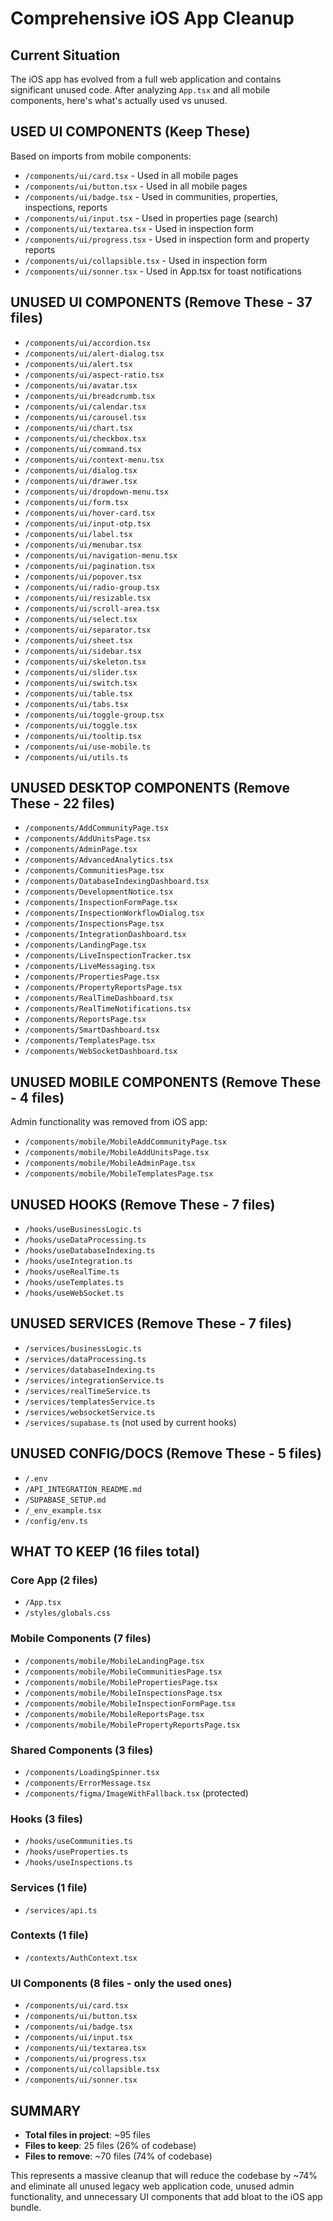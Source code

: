 # Comprehensive iOS App Cleanup

## Current Situation
The iOS app has evolved from a full web application and contains significant unused code. After analyzing `App.tsx` and all mobile components, here's what's actually used vs unused.

## USED UI COMPONENTS (Keep These)
Based on imports from mobile components:
- `/components/ui/card.tsx` - Used in all mobile pages
- `/components/ui/button.tsx` - Used in all mobile pages  
- `/components/ui/badge.tsx` - Used in communities, properties, inspections, reports
- `/components/ui/input.tsx` - Used in properties page (search)
- `/components/ui/textarea.tsx` - Used in inspection form
- `/components/ui/progress.tsx` - Used in inspection form and property reports
- `/components/ui/collapsible.tsx` - Used in inspection form
- `/components/ui/sonner.tsx` - Used in App.tsx for toast notifications

## UNUSED UI COMPONENTS (Remove These - 37 files)
- `/components/ui/accordion.tsx`
- `/components/ui/alert-dialog.tsx`
- `/components/ui/alert.tsx`
- `/components/ui/aspect-ratio.tsx`
- `/components/ui/avatar.tsx`
- `/components/ui/breadcrumb.tsx`
- `/components/ui/calendar.tsx`
- `/components/ui/carousel.tsx`
- `/components/ui/chart.tsx`
- `/components/ui/checkbox.tsx`
- `/components/ui/command.tsx`
- `/components/ui/context-menu.tsx`
- `/components/ui/dialog.tsx`
- `/components/ui/drawer.tsx`
- `/components/ui/dropdown-menu.tsx`
- `/components/ui/form.tsx`
- `/components/ui/hover-card.tsx`
- `/components/ui/input-otp.tsx`
- `/components/ui/label.tsx`
- `/components/ui/menubar.tsx`
- `/components/ui/navigation-menu.tsx`
- `/components/ui/pagination.tsx`
- `/components/ui/popover.tsx`
- `/components/ui/radio-group.tsx`
- `/components/ui/resizable.tsx`
- `/components/ui/scroll-area.tsx`
- `/components/ui/select.tsx`
- `/components/ui/separator.tsx`
- `/components/ui/sheet.tsx`
- `/components/ui/sidebar.tsx`
- `/components/ui/skeleton.tsx`
- `/components/ui/slider.tsx`
- `/components/ui/switch.tsx`
- `/components/ui/table.tsx`
- `/components/ui/tabs.tsx`
- `/components/ui/toggle-group.tsx`
- `/components/ui/toggle.tsx`
- `/components/ui/tooltip.tsx`
- `/components/ui/use-mobile.ts`
- `/components/ui/utils.ts`

## UNUSED DESKTOP COMPONENTS (Remove These - 22 files)
- `/components/AddCommunityPage.tsx`
- `/components/AddUnitsPage.tsx`
- `/components/AdminPage.tsx`
- `/components/AdvancedAnalytics.tsx`
- `/components/CommunitiesPage.tsx`
- `/components/DatabaseIndexingDashboard.tsx`
- `/components/DevelopmentNotice.tsx`
- `/components/InspectionFormPage.tsx`
- `/components/InspectionWorkflowDialog.tsx`
- `/components/InspectionsPage.tsx`
- `/components/IntegrationDashboard.tsx`
- `/components/LandingPage.tsx`
- `/components/LiveInspectionTracker.tsx`
- `/components/LiveMessaging.tsx`
- `/components/PropertiesPage.tsx`
- `/components/PropertyReportsPage.tsx`
- `/components/RealTimeDashboard.tsx`
- `/components/RealTimeNotifications.tsx`
- `/components/ReportsPage.tsx`
- `/components/SmartDashboard.tsx`
- `/components/TemplatesPage.tsx`
- `/components/WebSocketDashboard.tsx`

## UNUSED MOBILE COMPONENTS (Remove These - 4 files)
Admin functionality was removed from iOS app:
- `/components/mobile/MobileAddCommunityPage.tsx`
- `/components/mobile/MobileAddUnitsPage.tsx`
- `/components/mobile/MobileAdminPage.tsx`
- `/components/mobile/MobileTemplatesPage.tsx`

## UNUSED HOOKS (Remove These - 7 files)
- `/hooks/useBusinessLogic.ts`
- `/hooks/useDataProcessing.ts`
- `/hooks/useDatabaseIndexing.ts`
- `/hooks/useIntegration.ts`
- `/hooks/useRealTime.ts`
- `/hooks/useTemplates.ts`
- `/hooks/useWebSocket.ts`

## UNUSED SERVICES (Remove These - 7 files)
- `/services/businessLogic.ts`
- `/services/dataProcessing.ts`
- `/services/databaseIndexing.ts`
- `/services/integrationService.ts`
- `/services/realTimeService.ts`
- `/services/templatesService.ts`
- `/services/websocketService.ts`
- `/services/supabase.ts` (not used by current hooks)

## UNUSED CONFIG/DOCS (Remove These - 5 files)
- `/.env`
- `/API_INTEGRATION_README.md`
- `/SUPABASE_SETUP.md`
- `/_env_example.tsx`
- `/config/env.ts`

## WHAT TO KEEP (16 files total)

### Core App (2 files)
- `/App.tsx`
- `/styles/globals.css`

### Mobile Components (7 files)
- `/components/mobile/MobileLandingPage.tsx`
- `/components/mobile/MobileCommunitiesPage.tsx`
- `/components/mobile/MobilePropertiesPage.tsx`
- `/components/mobile/MobileInspectionsPage.tsx`
- `/components/mobile/MobileInspectionFormPage.tsx`
- `/components/mobile/MobileReportsPage.tsx`
- `/components/mobile/MobilePropertyReportsPage.tsx`

### Shared Components (3 files)
- `/components/LoadingSpinner.tsx`
- `/components/ErrorMessage.tsx`
- `/components/figma/ImageWithFallback.tsx` (protected)

### Hooks (3 files)
- `/hooks/useCommunities.ts`
- `/hooks/useProperties.ts`
- `/hooks/useInspections.ts`

### Services (1 file)
- `/services/api.ts`

### Contexts (1 file)
- `/contexts/AuthContext.tsx`

### UI Components (8 files - only the used ones)
- `/components/ui/card.tsx`
- `/components/ui/button.tsx`
- `/components/ui/badge.tsx`
- `/components/ui/input.tsx`
- `/components/ui/textarea.tsx`
- `/components/ui/progress.tsx`
- `/components/ui/collapsible.tsx`
- `/components/ui/sonner.tsx`

## SUMMARY
- **Total files in project**: ~95 files
- **Files to keep**: 25 files (26% of codebase)
- **Files to remove**: ~70 files (74% of codebase)

This represents a massive cleanup that will reduce the codebase by ~74% and eliminate all unused legacy web application code, unused admin functionality, and unnecessary UI components that add bloat to the iOS app bundle.